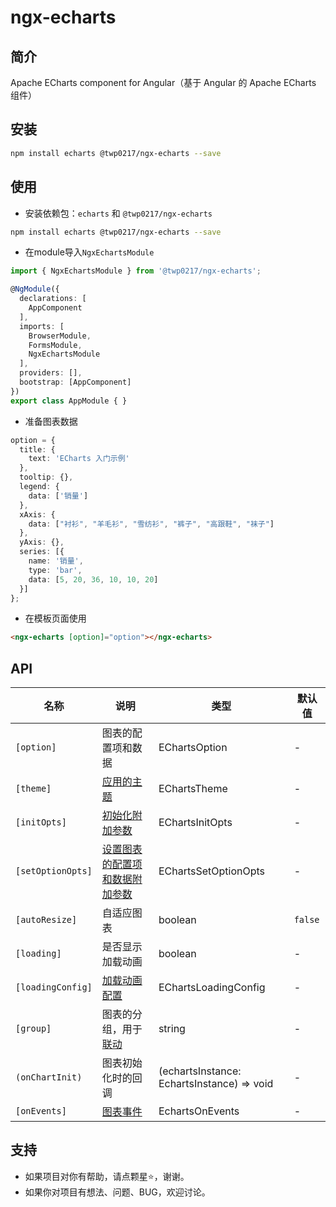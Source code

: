 # ngx-echarts

## 简介

Apache ECharts component for Angular（基于 Angular 的 Apache ECharts 组件）

## 安装

```bash
npm install echarts @twp0217/ngx-echarts --save
```

## 使用
- 安装依赖包：`echarts` 和 `@twp0217/ngx-echarts`

```bash
npm install echarts @twp0217/ngx-echarts --save
```

- 在module导入`NgxEchartsModule`

```typescript
import { NgxEchartsModule } from '@twp0217/ngx-echarts';

@NgModule({
  declarations: [
    AppComponent
  ],
  imports: [
    BrowserModule,
    FormsModule,
    NgxEchartsModule
  ],
  providers: [],
  bootstrap: [AppComponent]
})
export class AppModule { }
```

- 准备图表数据

```typescript
option = {
  title: {
    text: 'ECharts 入门示例'
  },
  tooltip: {},
  legend: {
    data: ['销量']
  },
  xAxis: {
    data: ["衬衫", "羊毛衫", "雪纺衫", "裤子", "高跟鞋", "袜子"]
  },
  yAxis: {},
  series: [{
    name: '销量',
    type: 'bar',
    data: [5, 20, 36, 10, 10, 20]
  }]
};
```

- 在模板页面使用

```html
<ngx-echarts [option]="option"></ngx-echarts>
```

## API


| 名称          | 说明                                                         | 类型                                          | 默认值  |
| ------------- | ------------------------------------------------------------ | --------------------------------------------- | ------- |
| `[option]`        | 图表的配置项和数据                                           | EChartsOption                                 | -       |
| `[theme]`         | [应用的主题](https://echarts.apache.org/zh/api.html#echarts.init) | EChartsTheme                                  | -       |
| `[initOpts]`      | [初始化附加参数](https://echarts.apache.org/zh/api.html#echarts.init) | EChartsInitOpts                               | -       |
| `[setOptionOpts]` | [设置图表的配置项和数据附加参数](https://echarts.apache.org/zh/api.html#echartsInstance.setOption) | EChartsSetOptionOpts                          | -       |
| `[autoResize]`    | 自适应图表                                                   | boolean                                       | `false` |
| `[loading]`       | 是否显示加载动画                                             | boolean                                       | -       |
| `[loadingConfig]` | [加载动画配置](https://echarts.apache.org/zh/api.html#echartsInstance.showLoading) | EChartsLoadingConfig                          | -       |
| `[group]` | 图表的分组，用于[联动](https://echarts.apache.org/zh/api.html#echarts.connect) | string | - |
| `(onChartInit)` | 图表初始化时的回调                                           | (echartsInstance: EchartsInstance) => void    | -       |
| `[onEvents]`      | [图表事件](https://echarts.apache.org/zh/api.html#events)    | EchartsOnEvents | -       |

## 支持

- 如果项目对你有帮助，请点颗星:star:，谢谢。
- 如果你对项目有想法、问题、BUG，欢迎讨论。
